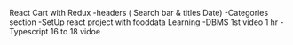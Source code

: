 React Cart with Redux
-headers ( Search bar & titles Date)
-Categories section
-SetUp react project with fooddata
Learning
-DBMS 1st video 1 hr
-Typescript 16 to 18 vidoe
